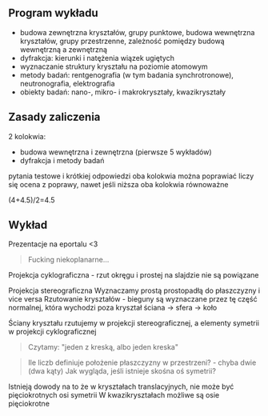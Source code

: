 ## Program wykładu

- budowa zewnętrzna kryształów, grupy punktowe, budowa wewnętrzna kryształów, grupy przestrzenne, zależność pomiędzy budową wewnętrzną a zewnętrzną
- dyfrakcja: kierunki i natężenia wiązek ugiętych
- wyznaczanie struktury kryształu na poziomie atomowym
- metody badań: rentgenografia (w tym badania synchrotronowe), neutronografia, elektrografia
- obiekty badań: nano-, mikro- i makrokryształy, kwazikryształy

## Zasady zaliczenia

2 kolokwia:

- budowa wewnętrzna i zewnętrzna (pierwsze 5 wykładów)
- dyfrakcja i metody badań

pytania testowe i krótkiej odpowiedzi
oba kolokwia można poprawiać
liczy się ocena z poprawy, nawet jeśli niższa
oba kolokwia równoważne

(4+4.5)/2=4.5

## Wykład

Prezentacje na eportalu <3

> Fucking niekoplanarne...

Projekcja cyklograficzna - rzut okręgu i prostej na slajdzie nie są powiązane 

Projekcja stereograficzna
Wyznaczamy prostą prostopadłą do płaszczyzny i vice versa 
Rzutowanie kryształów - bieguny są wyznaczane przez tę część normalnej, która wychodzi poza kryształ
ściana -> sfera -> koło

Ściany kryształu rzutujemy w projekcji stereograficznej, a elementy symetrii w projekcji cyklograficznej

> Czytamy: "jeden z kreską, albo jeden kreska" 

> Ile liczb definiuje położenie płaszczyzny w przestrzeni? - chyba dwie (dwa kąty)
> Jak wygląda, jeśli istnieje skośna oś symetrii?


Istnieją dowody na to że w kryształach translacyjnych, nie może być pięciokrotnych osi symetrii
W kwazikryształach możliwe są osie pięciokrotne




